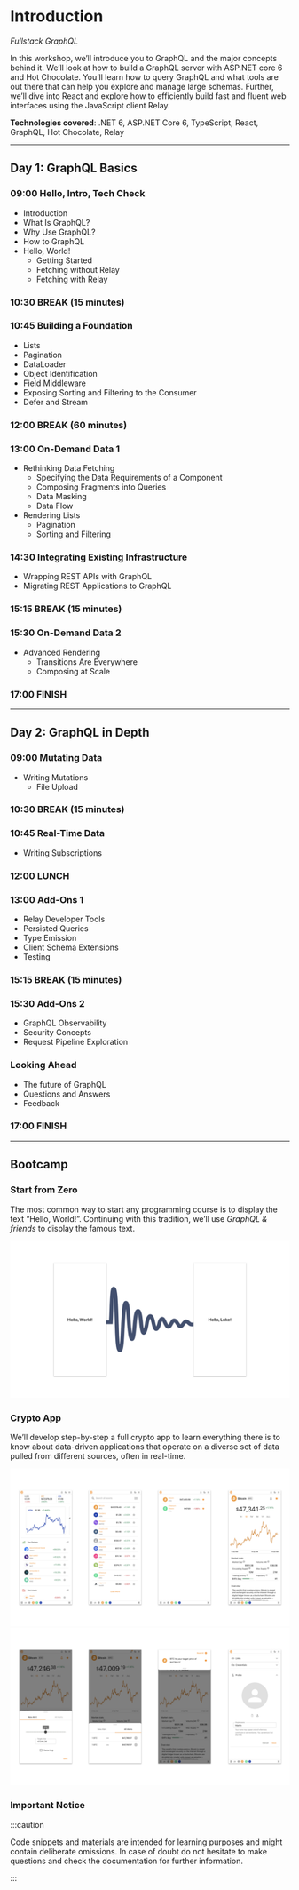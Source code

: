 # Introduction

_Fullstack GraphQL_

In this workshop, we’ll introduce you to GraphQL and the major concepts behind it. We’ll look at how to build a GraphQL server with ASP.NET core 6 and Hot Chocolate. You’ll learn how to query GraphQL and what tools are out there that can help you explore and manage large schemas. Further, we’ll dive into React and explore how to efficiently build fast and fluent web interfaces using the JavaScript client Relay.

**Technologies covered**: .NET 6, ASP.NET Core 6, TypeScript, React, GraphQL, Hot Chocolate, Relay

---

## Day 1: GraphQL Basics

### 09:00 Hello, Intro, Tech Check

- Introduction
- What Is GraphQL?
- Why Use GraphQL?
- How to GraphQL
- Hello, World!
  - Getting Started
  - Fetching without Relay
  - Fetching with Relay

### 10:30 BREAK (15 minutes)

### 10:45 Building a Foundation

- Lists
- Pagination
- DataLoader
- Object Identification
- Field Middleware
- Exposing Sorting and Filtering to the Consumer
- Defer and Stream

### 12:00 BREAK (60 minutes)

### 13:00 On-Demand Data 1

- Rethinking Data Fetching
  - Specifying the Data Requirements of a Component
  - Composing Fragments into Queries
  - Data Masking
  - Data Flow
- Rendering Lists
  - Pagination
  - Sorting and Filtering

### 14:30 Integrating Existing Infrastructure

- Wrapping REST APIs with GraphQL
- Migrating REST Applications to GraphQL

### 15:15 BREAK (15 minutes)

### 15:30 On-Demand Data 2

- Advanced Rendering
  - Transitions Are Everywhere
  - Composing at Scale

### 17:00 FINISH

---

## Day 2: GraphQL in Depth

### 09:00 Mutating Data

- Writing Mutations
  - File Upload

### 10:30 BREAK (15 minutes)

### 10:45 Real-Time Data

- Writing Subscriptions

### 12:00 LUNCH

### 13:00 Add-Ons 1

- Relay Developer Tools
- Persisted Queries
- Type Emission
- Client Schema Extensions
- Testing

### 15:15 BREAK (15 minutes)

### 15:30 Add-Ons 2

- GraphQL Observability
- Security Concepts
- Request Pipeline Exploration

### Looking Ahead

- The future of GraphQL
- Questions and Answers
- Feedback

### 17:00 FINISH

---

## Bootcamp

### Start from Zero

The most common way to start any programming course is to display the text “Hello, World!”. Continuing with this tradition, we’ll use _GraphQL & friends_ to display the famous text.

![Start from Zero](images/bootcamp1.png)

### Crypto App

We’ll develop step-by-step a full crypto app to learn everything there is to know about data-driven applications that operate on a diverse set of data pulled from different sources, often in real-time.

![Crypto App](images/bootcamp2.png)
![Crypto App](images/bootcamp3.png)

### Important Notice

:::caution

Code snippets and materials are intended for learning purposes and might contain deliberate omissions. In case of doubt do not hesitate to make questions and check the documentation for further information.

:::

